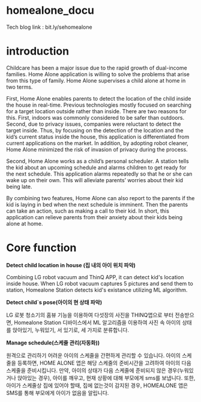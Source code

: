 # homealone_docu
Tech blog link : bit.ly/sehomealone

# introduction
Childcare has been a major issue due to the rapid growth of dual-income families. Home Alone application is willing to solve the problems that arise from this type of family. Home Alone supervises a child alone at home in two terms. 

First, Home Alone enables parents to detect the location of the child inside the house in real-time. Previous technologies mostly focused on searching for a target location outside rather than inside. There are two reasons for this. First, indoors was commonly considered to be safer than outdoors. Second, due to privacy issues, companies were reluctant to detect the target inside. Thus, by focusing on the detection of the location and the kid’s current status inside the house, this application is differentiated from current applications on the market. In addition, by adopting robot cleaner, Home Alone minimized the risk of invasion of privacy during the process.

Second, Home Alone works as a child’s personal scheduler. A station tells the kid about an upcoming schedule and alarms children to get ready for the next schedule. This application alarms repeatedly so that he or she can wake up on their own. This will alleviate parents’ worries about their kid being late.

By combining two features, Home Alone can also report to the parents if the kid is laying in bed when the next schedule is imminent. Then the parents can take an action, such as making a call to their kid. In short, this application can relieve parents from their anxiety about their kids being alone at home.

# Core function

**Detect child location in house (집 내의 아이 위치 파악)**

Combining LG robot vacuum and ThinQ APP, it can detect kid's location inside house.
When LG robot vacuum captures 5 pictures and send them to station, Homealone Station detects kid's existance utilizing ML algorithm.


**Detect child`s pose(아이의 현 상태 파악)**

LG 로봇 청소기의 홈뷰 기능을 이용하여 다섯장의 사진을 THINQ앱으로 부터 전송받으면, Homealone Station 디바이스에서 ML 알고리즘을 이용하여 사진 속 아이의 상태를 앉아있기, 누워있기, 서 있기로, 세 가지로 분류합니다.

**Manage schedule(스케줄 관리(자동화))**

원격으로 관리하기 어려운 아이의 스케줄을 간편하게 관리할 수 있습니다. 아이의 스케줄을 등록하면, HOME ALONE 앱은 해당 스케줄의 준비시간을 고려하여 아이의 다음 스케줄을 준비시킵니다. 만약, 아이의 상태가 다음 스케줄에 준비되지 않은 경우(누워있거나 앉아있는 경우), 아이를 깨우고, 현재 상황에 대해 부모에게 sms를 보냅니다. 또한, 아이가 스케줄상 집에 있어야 할때, 집에 없는것이 감지된 경우, HOMEALONE 앱은 SMS를 통해 부모에게 아이가 없음을 알립니다.
